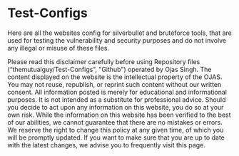 # Test-Configs
Here are all the websites config for silverbullet and bruteforce tools, that are used for testing the vulnerability and security purposes and do not involve any illegal or misuse of these files.

Please read this disclaimer carefully before using Repository files  (“themutualguy/Test-Configs”, "Github") operated by Ojas Singh.
The content displayed on the website is the intellectual property of the OJAS. You may not reuse, republish, or reprint such content without our written consent.
All information posted is merely for educational and informational purposes. It is not intended as a substitute for professional advice. Should you decide to act upon any information on this website, you do so at your own risk.
While the information on this website has been verified to the best of our abilities, we cannot guarantee that there are no mistakes or errors.
We reserve the right to change this policy at any given time, of which you will be promptly updated. If you want to make sure that you are up to date with the latest changes, we advise you to frequently visit this page.
